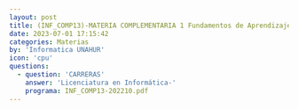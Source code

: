 ```yaml
---
layout: post
title: (INF_COMP13)-MATERIA COMPLEMENTARIA 1 Fundamentos de Aprendizaje Automático
date: 2023-07-01 17:15:42
categories: Materias
by: 'Informatica UNAHUR'
icon: 'cpu'
questions:
  - question: 'CARRERAS'
    answer: 'Licenciatura en Informática-'
    programa: INF_COMP13-202210.pdf
---
```

